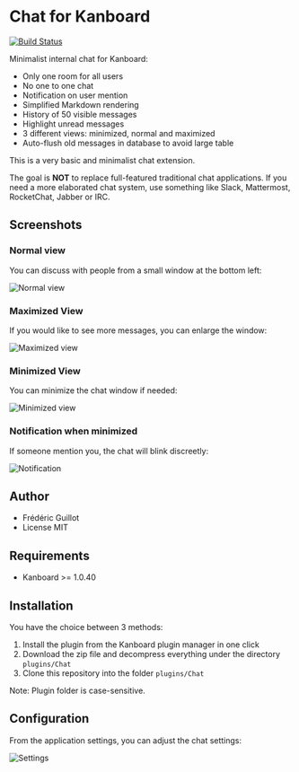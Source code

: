 Chat for Kanboard
=================

[![Build Status](https://travis-ci.org/kanboard/plugin-chat.svg?branch=master)](https://travis-ci.org/kanboard/plugin-chat)

Minimalist internal chat for Kanboard:

- Only one room for all users
- No one to one chat
- Notification on user mention
- Simplified Markdown rendering
- History of 50 visible messages
- Highlight unread messages
- 3 different views: minimized, normal and maximized
- Auto-flush old messages in database to avoid large table

This is a very basic and minimalist chat extension.

The goal is **NOT** to replace full-featured traditional chat applications.
If you need a more elaborated chat system, use something like Slack, Mattermost, RocketChat, Jabber or IRC. 

Screenshots
-----------

### Normal view

You can discuss with people from a small window at the bottom left:

![Normal view](https://cloud.githubusercontent.com/assets/323546/23592581/302b0d5e-01d1-11e7-96bd-ac1ff15ef0cd.png)

### Maximized View

If you would like to see more messages, you can enlarge the window:

![Maximized view](https://cloud.githubusercontent.com/assets/323546/23592555/d6f51e3c-01d0-11e7-97f7-6bc8cd3c996d.png)

### Minimized View

You can minimize the chat window if needed:

![Minimized view](https://cloud.githubusercontent.com/assets/323546/23592397/3775644a-01ce-11e7-8f03-a16d9f953dc9.png)

### Notification when minimized

If someone mention you, the chat will blink discreetly:

![Notification](https://cloud.githubusercontent.com/assets/323546/23592372/d375f842-01cd-11e7-8730-361fa8ed8f3e.gif)

Author
------

- Frédéric Guillot
- License MIT

Requirements
------------

- Kanboard >= 1.0.40

Installation
------------

You have the choice between 3 methods:

1. Install the plugin from the Kanboard plugin manager in one click
2. Download the zip file and decompress everything under the directory `plugins/Chat`
3. Clone this repository into the folder `plugins/Chat`

Note: Plugin folder is case-sensitive.

Configuration
-------------

From the application settings, you can adjust the chat settings:

![Settings](https://cloud.githubusercontent.com/assets/323546/23592607/956f8e88-01d1-11e7-8cbc-2c0b269fef9f.png)

